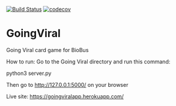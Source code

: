 [![Build Status](https://www.travis-ci.com/AhmedAlzubairi1/GoingViral.svg?token=YSFGTzzMtxRwyUQUyVwr&branch=master)](https://www.travis-ci.com/AhmedAlzubairi1/GoingViral)
[![codecov](https://codecov.io/gh/AhmedAlzubairi1/GoingViral/branch/master/graph/badge.svg?token=QEJHX61Z6W)](https://codecov.io/gh/AhmedAlzubairi1/GoingViral)
# GoingViral
Going Viral card game for BioBus

How to run:
Go to the Going Viral directory and run this command: 

python3 server.py


Then go to http://127.0.0.1:5000/ on your browser

Live site:
https://goingviralapp.herokuapp.com/
